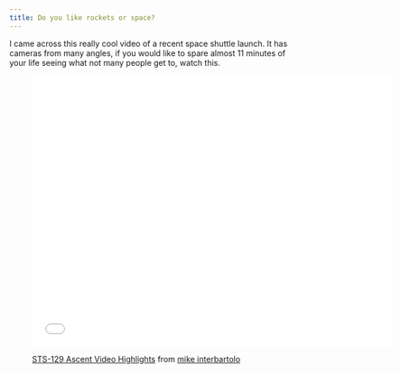 ```yaml
---
title: Do you like rockets or space?
---
```


I came across this really cool video of a recent space shuttle launch. It has cameras from many angles, if you would like to spare almost 11 minutes of your life seeing what not many people get to, watch this.

<figure class="figure"><iframe src="//player.vimeo.com/video/7852885" width="640" height="480" frameborder="0" webkitallowfullscreen mozallowfullscreen allowfullscreen></iframe> <p><a href="http://vimeo.com/7852885">STS-129 Ascent Video Highlights</a> from <a href="http://vimeo.com/user2705084">mike interbartolo</a></figure>
